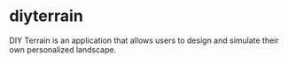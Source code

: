 # diyterrain
DIY Terrain is an application that allows users to design and simulate their own personalized landscape.
